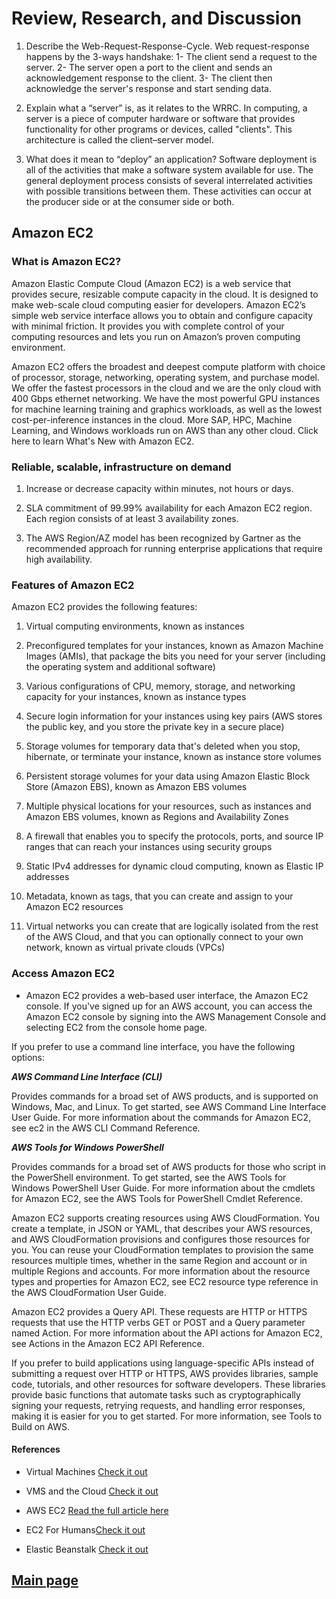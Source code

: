 
# Review, Research, and Discussion

1. Describe the Web-Request-Response-Cycle.
Web request-response happens by the 3-ways handshake:
1- The client send a request to the server.
2- The server open a port to the client and sends an acknowledgement response to the client.
3- The client then acknowledge the server's response and start sending data.

2. Explain what a “server” is, as it relates to the WRRC.
In computing, a server is a piece of computer hardware or software that provides functionality for other programs or devices, called "clients". This architecture is called the client–server model.

3. What does it mean to “deploy” an application?
Software deployment is all of the activities that make a software system available for use. The general deployment process consists of several interrelated activities with possible transitions between them. These activities can occur at the producer side or at the consumer side or both.

## Amazon EC2

### What is Amazon EC2?

Amazon Elastic Compute Cloud (Amazon EC2) is a web service that provides secure, resizable compute capacity in the cloud. It is designed to make web-scale cloud computing easier for developers. Amazon EC2’s simple web service interface allows you to obtain and configure capacity with minimal friction. It provides you with complete control of your computing resources and lets you run on Amazon’s proven computing environment.

Amazon EC2 offers the broadest and deepest compute platform with choice of processor, storage, networking, operating system, and purchase model. We offer the fastest processors in the cloud and we are the only cloud with 400 Gbps ethernet networking. We have the most powerful GPU instances for machine learning training and graphics workloads, as well as the lowest cost-per-inference instances in the cloud. More SAP, HPC, Machine Learning, and Windows workloads run on AWS than any other cloud. Click here to learn What's New with Amazon EC2.

### Reliable, scalable, infrastructure on demand

1. Increase or decrease capacity within minutes, not hours or days.

2. SLA commitment of 99.99% availability for each Amazon EC2 region. Each region consists of at least 3 availability zones.

3. The AWS Region/AZ model has been recognized by Gartner as the recommended approach for running enterprise applications that require high availability.

### Features of Amazon EC2

Amazon EC2 provides the following features:

1. Virtual computing environments, known as instances

2. Preconfigured templates for your instances, known as Amazon Machine Images (AMIs), that package the bits you need for your server (including the operating system and additional software)

3. Various configurations of CPU, memory, storage, and networking capacity for your instances, known as instance types

4. Secure login information for your instances using key pairs (AWS stores the public key, and you store the private key in a secure place)

5. Storage volumes for temporary data that's deleted when you stop, hibernate, or terminate your instance, known as instance store volumes

6. Persistent storage volumes for your data using Amazon Elastic Block Store (Amazon EBS), known as Amazon EBS volumes

7. Multiple physical locations for your resources, such as instances and Amazon EBS volumes, known as Regions and Availability Zones

8. A firewall that enables you to specify the protocols, ports, and source IP ranges that can reach your instances using security groups

9. Static IPv4 addresses for dynamic cloud computing, known as Elastic IP addresses

10. Metadata, known as tags, that you can create and assign to your Amazon EC2 resources

11. Virtual networks you can create that are logically isolated from the rest of the AWS Cloud, and that you can optionally connect to your own network, known as virtual private clouds (VPCs)

### Access Amazon EC2

- Amazon EC2 provides a web-based user interface, the Amazon EC2 console. If you've signed up for an AWS account, you can access the Amazon EC2 console by signing into the AWS Management Console and selecting EC2 from the console home page.

If you prefer to use a command line interface, you have the following options:

***AWS Command Line Interface (CLI)***

Provides commands for a broad set of AWS products, and is supported on Windows, Mac, and Linux. To get started, see AWS Command Line Interface User Guide. For more information about the commands for Amazon EC2, see ec2 in the AWS CLI Command Reference.

***AWS Tools for Windows PowerShell***

Provides commands for a broad set of AWS products for those who script in the PowerShell environment. To get started, see the AWS Tools for Windows PowerShell User Guide. For more information about the cmdlets for Amazon EC2, see the AWS Tools for PowerShell Cmdlet Reference.

Amazon EC2 supports creating resources using AWS CloudFormation. You create a template, in JSON or YAML, that describes your AWS resources, and AWS CloudFormation provisions and configures those resources for you. You can reuse your CloudFormation templates to provision the same resources multiple times, whether in the same Region and account or in multiple Regions and accounts. For more information about the resource types and properties for Amazon EC2, see EC2 resource type reference in the AWS CloudFormation User Guide.

Amazon EC2 provides a Query API. These requests are HTTP or HTTPS requests that use the HTTP verbs GET or POST and a Query parameter named Action. For more information about the API actions for Amazon EC2, see Actions in the Amazon EC2 API Reference.

If you prefer to build applications using language-specific APIs instead of submitting a request over HTTP or HTTPS, AWS provides libraries, sample code, tutorials, and other resources for software developers. These libraries provide basic functions that automate tasks such as cryptographically signing your requests, retrying requests, and handling error responses, making it is easier for you to get started. For more information, see Tools to Build on AWS.

#### References

- Virtual Machines [Check it out](https://www.youtube.com/watch?v=yIVXjl4SwVo)

- VMS and the Cloud [Check it out](https://www.youtube.com/watch?v=l0DfHUWMjsU)

- AWS EC2 [Read the full article here](https://aws.amazon.com/ec2/?ec2-whats-new.sort-by=item.additionalFields.postDateTime&ec2-whats-new.sort-order=desc)

- EC2 For Humans[Check it out](https://www.youtube.com/watch?v=lZMkgOMYYIg)

- Elastic Beanstalk [Check it out](https://www.youtube.com/watch?v=SrwxAScdyT0)

## [Main page](https://amjadmesmar.github.io/reading-notes/)
